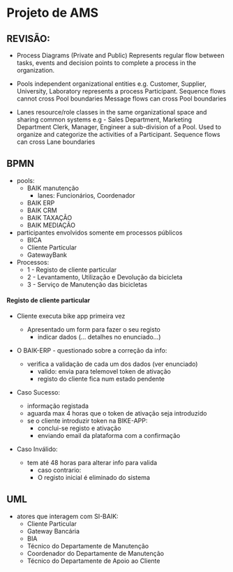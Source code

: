 # Projeto de AMS
## REVISÃO:
* Process Diagrams (Private and Public) Represents regular
	flow between tasks, events and decision
	points to complete a process in the organization.

* Pools independent organizational entities
	e.g.  Customer, Supplier, University, Laboratory
	represents a process Participant.
	Sequence flows cannot cross Pool boundaries
	Message flows can cross Pool boundaries

* Lanes resource/role classes in the same organizational
	space and sharing common systems
	e.g 	- Sales Department, Marketing Department
		Clerk, Manager, Engineer
	a sub-division of a Pool. Used to organize and
	categorize the activities of a Participant.
	Sequence flows can cross Lane boundaries


## BPMN
* pools:
	* BAIK manutenção
		* lanes: Funcionários, Coordenador
	* BAIK ERP
	* BAIK CRM
	* BAIK TAXAÇÃO
	* BAIK MEDIAÇÃO
* participantes envolvidos somente em processos públicos
	* BICA
	* Cliente Particular
	* GatewayBank
* Processos:
	* 1 - Registo de cliente particular
	* 2 - Levantamento, Utilização e Devolução da bicicleta
	* 3 - Serviço de Manutenção das bicicletas

#### Registo de cliente particular
* Cliente executa bike app primeira vez
	* Apresentado um form para fazer o seu registo
		* indicar dados (... detalhes no enunciado...)

* O BAIK-ERP - questionado sobre a correção da info:
	* verifica a validação de cada um dos dados (ver enunciado)
		* valido: envia para telemovel token de ativação
		* registo do cliente fica num estado pendente
* Caso Sucesso:
	* informação registada
	* aguarda max 4 horas que o token de ativação seja introduzido
	* se o cliente introduzir token na BIKE-APP:
		* conclui-se registo e ativação
		* enviando email da plataforma com a confirmação
* Caso Inválido:
	* tem até 48 horas para alterar info para valida
		* caso contrario:
		* O registo inicial é eliminado do sistema



## UML
* atores que interagem com SI-BAIK:
	* Cliente Particular
	* Gateway Bancária
	* BIA
	* Técnico do Departamente de Manutenção
	* Coordenador do Departamente de Manutenção
	* Técnico do Departamente de Apoio ao Cliente
